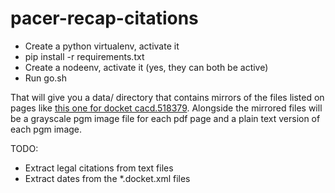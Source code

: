 pacer-recap-citations
=====================

 * Create a python virtualenv, activate it
 * pip install -r requirements.txt
 * Create a nodeenv, activate it (yes, they can both be active)
 * Run go.sh

That will give you a data/ directory that contains mirrors of the files listed on pages like [this one for docket cacd.518379](https://ia601205.us.archive.org/9/items/gov.uscourts.cacd.518379/). Alongside the mirrored files will be a grayscale pgm image file for each pdf page and a plain text version of each pgm image.

TODO:
  * Extract legal citations from text files
  * Extract dates from the *.docket.xml files
